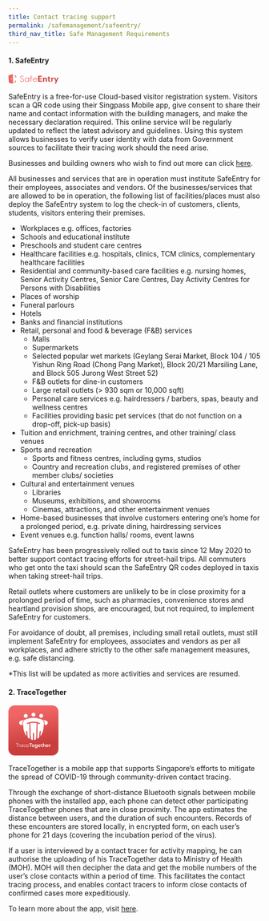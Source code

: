 ```yaml
---
title: Contact tracing support
permalink: /safemanagement/safeentry/
third_nav_title: Safe Management Requirements
---
```


#### **1. SafeEntry**

<img src="/images/covid/SafeEntry_logo_inline.png" width="100px">

SafeEntry is a free-for-use Cloud-based visitor registration system. Visitors scan a QR code using their Singpass Mobile app, give consent to share their name and contact information with the building managers, and make the necessary declaration required. This online service will be regularly updated to reflect the latest advisory and guidelines. Using this system allows businesses to verify user identity with data from Government sources to facilitate their tracing work should the need arise.

Businesses and building owners who wish to find out more can click <a target="_blank" href="https://go.gov.sg/travelhealthdeclare">here</a>.

All businesses and services that are in operation must institute SafeEntry for their employees, associates and vendors. Of the businesses/services that are allowed to be in operation, the following list of facilities/places must also deploy the SafeEntry system to log the check-in of customers, clients, students, visitors entering their premises.
- Workplaces e.g. offices, factories
- Schools and educational institute
- Preschools and student care centres
- Healthcare facilities e.g. hospitals, clinics, TCM clinics, complementary healthcare facilities
- Residential and community-based care facilities e.g. nursing homes, Senior Activity Centres, Senior Care Centres, Day Activity Centres for Persons with Disabilities    
- Places of worship
- Funeral parlours
- Hotels
- Banks and financial institutions
- Retail, personal and food & beverage (F&B) services<br>
    -	Malls
    -	Supermarkets
    -	Selected popular wet markets (Geylang Serai Market, Block 104 / 105 Yishun Ring Road (Chong Pang Market), Block 20/21 Marsiling Lane, and Block 505 Jurong West Street 52)
    -	F&B outlets for dine-in customers
    -	Large retail outlets (> 930 sqm or 10,000 sqft)
    -	Personal care services e.g. hairdressers / barbers, spas, beauty and wellness centres
    -	Facilities providing basic pet services (that do not function on a drop-off, pick-up basis)
- Tuition and enrichment, training centres, and other training/ class venues
- Sports and recreation
    -	Sports and fitness centres, including gyms, studios<br>
    -	Country and recreation clubs, and registered premises of other member clubs/ societies<br>
- Cultural and entertainment venues<br>
    -	Libraries
    -	Museums, exhibitions, and showrooms
    -	Cinemas, attractions, and other entertainment venues
- Home-based businesses that involve customers entering one’s home for a prolonged period, e.g. private dining, hairdressing services
- Event venues e.g. function halls/ rooms, event lawns  

SafeEntry has been progressively rolled out to taxis since 12 May 2020 to better support contact tracing efforts for street-hail trips. All commuters who get onto the taxi should scan the SafeEntry QR codes deployed in taxis when taking street-hail trips.

Retail outlets where customers are unlikely to be in close proximity for a prolonged period of time, such as pharmacies, convenience stores and heartland provision shops, are encouraged, but not required, to implement SafeEntry for customers.

For avoidance of doubt, all premises, including small retail outlets, must still implement SafeEntry for employees, associates and vendors as per all workplaces, and adhere strictly to the other safe management measures, e.g. safe distancing.

*This list will be updated as more activities and services are resumed.


#### **2. TraceTogether**

<img src="/images/covid/tracetogether_logo.png" width="100px">

TraceTogether is a mobile app that supports Singapore’s efforts to mitigate the spread of COVID-19 through community-driven contact tracing.

Through the exchange of short-distance Bluetooth signals between mobile phones with the installed app, each phone can detect other participating TraceTogether phones that are in close proximity. The app estimates the distance between users, and the duration of such encounters. Records of these encounters are stored locally, in encrypted form, on each user’s phone for 21 days (covering the incubation period of the virus).

If a user is interviewed by a contact tracer for activity mapping, he can authorise the uploading of his TraceTogether data to Ministry of Health (MOH). MOH will then decipher the data and get the mobile numbers of the user’s close contacts within a period of time. This facilitates the contact tracing process, and enables contact tracers to inform close contacts of confirmed cases more expeditiously.

To learn more about the app, visit <a target="_blank" href="https://go.gov.sg/tracetgt">here</a>.
